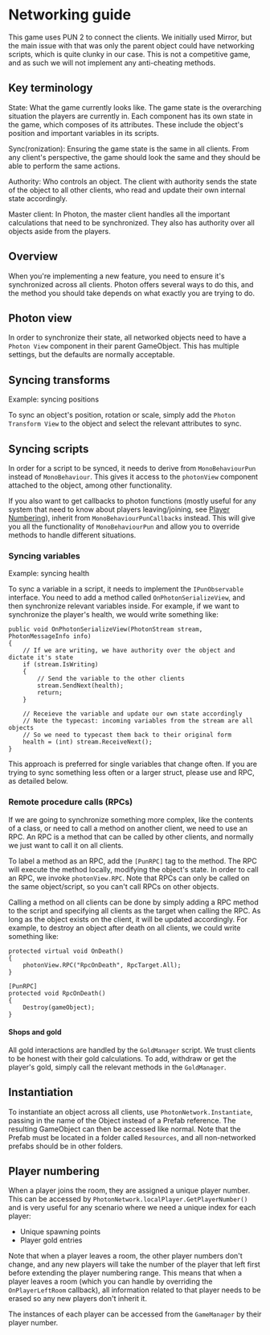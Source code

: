 # Networking guide

This game uses PUN 2 to connect the clients. We initially used Mirror, but the main issue with that was only the parent
object could have networking scripts, which is quite clunky in our case. This is not a competitive game, and as such we
will not implement any anti-cheating methods.

## Key terminology

State: What the game currently looks like. The game state is the overarching situation the players are currently in.
Each component has its own state in the game, which composes of its attributes. These include the object's position and
important variables in its scripts.

Sync(ronization): Ensuring the game state is the same in all clients. From any client's perspective, the game should
look the same and they should be able to perform the same actions.

Authority: Who controls an object. The client with authority sends the state of the object to all other clients, who
read and update their own internal state accordingly.

Master client: In Photon, the master client handles all the important calculations that need to be synchronized. They
also has authority over all objects aside from the players.

## Overview

When you're implementing a new feature, you need to ensure it's synchronized across all clients. Photon offers several
ways to do this, and the method you should take depends on what exactly you are trying to do.

## Photon view

In order to synchronize their state, all networked objects need to have a `Photon View` component in their parent
GameObject. This has multiple settings, but the defaults are normally acceptable.

## Syncing transforms

Example: syncing positions

To sync an object's position, rotation or scale, simply add the `Photon Transform View` to the object and select the
relevant attributes to sync.

## Syncing scripts

In order for a script to be synced, it needs to derive from `MonoBehaviourPun` instead of `MonoBehaviour`. This gives it
access to the `photonView` component attached to the object, among other functionality.

If you also want to get callbacks to photon functions (mostly useful for any system that need to know about players
leaving/joining, see [Player Numbering](#player-numbering)), inherit from `MonoBehaviourPunCallbacks` instead. This will
give you all the functionality of `MonoBehaviourPun` and allow you to override methods to handle different situations.

### Syncing variables

Example: syncing health

To sync a variable in a script, it needs to implement the `IPunObservable` interface. You need to add a method
called `OnPhotonSerializeView`, and then synchronize relevant variables inside. For example, if we want to synchronize
the player's health, we would write something like:

```
public void OnPhotonSerializeView(PhotonStream stream, PhotonMessageInfo info)
{
	// If we are writing, we have authority over the object and dictate it's state
	if (stream.IsWriting) 
	{
		// Send the variable to the other clients
		stream.SendNext(health); 
		return;
	}

	// Receieve the variable and update our own state accordingly
	// Note the typecast: incoming variables from the stream are all objects
	// So we need to typecast them back to their original form
	health = (int) stream.ReceiveNext(); 
}
```

This approach is preferred for single variables that change often. If you are trying to sync something less often or a
larger struct, please use and RPC, as detailed below.

### Remote procedure calls (RPCs)

If we are going to synchronize something more complex, like the contents of a class, or need to call a method on another
client, we need to use an RPC. An RPC is a method that can be called by other clients, and normally we just want to call
it on all clients.

To label a method as an RPC, add the `[PunRPC]` tag to the method. The RPC will execute the method locally, modifying
the object's state. In order to call an RPC, we invoke `photonView.RPC`. Note that RPCs can only be called on the same
object/script, so you can't call RPCs on other objects.

Calling a method on all clients can be done by simply adding a RPC method to the script and specifying all clients as
the target when calling the RPC. As long as the object exists on the client, it will be updated accordingly. For
example, to destroy an object after death on all clients, we could write something like:

```
protected virtual void OnDeath()
{
	photonView.RPC("RpcOnDeath", RpcTarget.All);
}

[PunRPC]
protected void RpcOnDeath()
{
	Destroy(gameObject);
}
```

#### Shops and gold

All gold interactions are handled by the `GoldManager` script. We trust clients to be honest with their gold
calculations. To add, withdraw or get the player's gold, simply call the relevant methods in the `GoldManager`.

## Instantiation

To instantiate an object across all clients, use `PhotonNetwork.Instantiate`, passing in the name of the Object instead
of a Prefab reference. The resulting GameObject can then be accessed like normal. Note that the Prefab must be located
in a folder called `Resources`, and all non-networked prefabs should be in other folders.

## Player numbering

When a player joins the room, they are assigned a unique player number. This can be accessed
by `PhotonNetwork.localPlayer.GetPlayerNumber()` and is very useful for any scenario where we need a unique index for
each player:

- Unique spawning points
- Player gold entries

Note that when a player leaves a room, the other player numbers don't change, and any new players will take the number
of the player that left first before extending the player numbering range. This means that when a player leaves a room
(which you can handle by overriding the `OnPlayerLeftRoom` callback), all information related to that player needs to be
erased so any new players don't inherit it.

The instances of each player can be accessed from the `GameManager` by their player number.